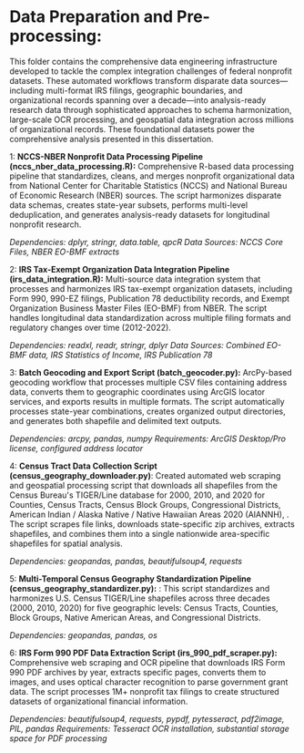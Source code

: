 # Data Preparation and Pre-processing:

This folder contains the comprehensive data engineering infrastructure developed to tackle the complex integration challenges of federal nonprofit datasets. These automated workflows transform disparate data sources—including multi-format IRS filings, geographic boundaries, and organizational records spanning over a decade—into analysis-ready research data through sophisticated approaches to schema harmonization, large-scale OCR processing, and geospatial data integration across millions of organizational records. These foundational datasets power the comprehensive analysis presented in this dissertation.

1: **NCCS-NBER Nonprofit Data Processing Pipeline (nccs_nber_data_processing.R):** Comprehensive R-based data processing pipeline that standardizes, cleans, and merges nonprofit organizational data from National Center for Charitable Statistics (NCCS) and National Bureau of Economic Research (NBER) sources. The script harmonizes disparate data schemas, creates state-year subsets, performs multi-level deduplication, and generates analysis-ready datasets for longitudinal nonprofit research. 

*Dependencies: dplyr, stringr, data.table, qpcR
Data Sources: NCCS Core Files, NBER EO-BMF extracts*

2: **IRS Tax-Exempt Organization Data Integration Pipeline (irs_data_integration.R):** Multi-source data integration system that processes and harmonizes IRS tax-exempt organization datasets, including Form 990, 990-EZ filings, Publication 78 deductibility records, and Exempt Organization Business Master Files (EO-BMF) from NBER. The script handles longitudinal data standardization across multiple filing formats and regulatory changes over time (2012-2022). 

*Dependencies: readxl, readr, stringr, dplyr 
Data Sources: Combined EO-BMF data, IRS Statistics of Income, IRS Publication 78*

3: **Batch Geocoding and Export Script (batch_geocoder.py):** ArcPy-based geocoding workflow that processes multiple CSV files containing address data, converts them to geographic coordinates using ArcGIS locator services, and exports results in multiple formats. The script automatically processes state-year combinations, creates organized output directories, and generates both shapefile and delimited text outputs. 

*Dependencies: arcpy, pandas, numpy
Requirements: ArcGIS Desktop/Pro license, configured address locator*

4: **Census Tract Data Collection Script (census_geography_downloader.py)**: Created automated web scraping and geospatial processing script that downloads all shapefiles from the Census Bureau's TIGER/Line database for 2000, 2010, and 2020 for Counties, Census Tracts, Census Block Groups, Congressional Districts, American Indian / Alaska Native / Native Hawaiian Areas 2020 (AIANNH), . The script scrapes file links, downloads state-specific zip archives, extracts shapefiles, and combines them into a single nationwide area-specific shapefiles for spatial analysis.
  
*Dependencies: geopandas, pandas, beautifulsoup4, requests*

5: **Multi-Temporal Census Geography Standardization Pipeline (census_geography_standardizer.py):** : This script standardizes and harmonizes U.S. Census TIGER/Line shapefiles across three decades (2000, 2010, 2020) for five geographic levels: Census Tracts, Counties, Block Groups, Native American Areas, and Congressional Districts.

*Dependencies: geopandas, pandas, os*
   
6: **IRS Form 990 PDF Data Extraction Script (irs_990_pdf_scraper.py):** Comprehensive web scraping and OCR pipeline that downloads IRS Form 990 PDF archives by year, extracts specific pages, converts them to images, and uses optical character recognition to parse government grant data. The script processes 1M+ nonprofit tax filings to create structured datasets of organizational financial information.

*Dependencies: beautifulsoup4, requests, pypdf, pytesseract, pdf2image, PIL, pandas
Requirements: Tesseract OCR installation, substantial storage space for PDF processing*
